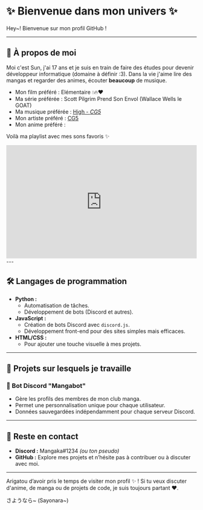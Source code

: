 # ✨ Bienvenue dans mon univers ✨

Hey~! Bienvenue sur mon profil GitHub !

---

## 👤 À propos de moi

Moi c'est Sun, j'ai 17 ans et je suis en train de faire des études pour devenir développeur informatique (domaine à définir :3). Dans la vie j'aime lire des mangas et regarder des animes, écouter **beaucoup** de musique.

- Mon film préféré : Elémentaire 💧🔥❤️
- Ma série préférée : Scott Pilgrim Prend Son Envol (Wallace Wells le GOAT)
- Ma musique préférée : [High - *CG5*](https://www.youtube.com/watch?v=veJ14e5yqNU)
- Mon artiste préféré : [CG5](https://www.youtube.com/@CG5/videos)
- Mon anime préféré :

Voilà ma playlist avec mes sons favoris ✨

<iframe title="deezer-widget" src="https://widget.deezer.com/widget/dark/playlist/13385903223" width="100%" height="300" frameborder="0" allowtransparency="true" allow="encrypted-media; clipboard-write"></iframe>
---

## 🛠️ Langages de programmation

- **Python :**
  - Automatisation de tâches.
  - Développement de bots (Discord et autres).
- **JavaScript :**
  - Création de bots Discord avec `discord.js`.
  - Développement front-end pour des sites simples mais efficaces.
- **HTML/CSS :**
  - Pour ajouter une touche visuelle à mes projets.

---

## 📂 Projets sur lesquels je travaille

### 🌸 Bot Discord "Mangabot"
- Gère les profils des membres de mon club manga.
- Permet une personnalisation unique pour chaque utilisateur.
- Données sauvegardées indépendamment pour chaque serveur Discord.

---

## 🌟 Reste en contact
- **Discord :** Mangaka#1234 *(ou ton pseudo)*
- **GitHub :** Explore mes projets et n’hésite pas à contribuer ou à discuter avec moi.

---

Arigatou d’avoir pris le temps de visiter mon profil ✨ ! Si tu veux discuter d'anime, de manga ou de projets de code, je suis toujours partant ❤️.

さようなら~ (Sayonara~)
